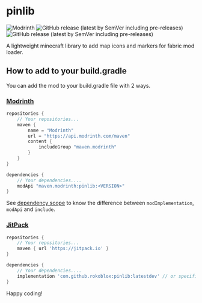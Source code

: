 # pinlib
![Modrinth](https://img.shields.io/modrinth/dt/pinlib?label=modrinth&color=green&style=for-the-badge)
![GitHub release (latest by SemVer including pre-releases)](https://img.shields.io/github/downloads/rokoblox/pinlib/latest/total?color=aaaaff&label=latest%20release&sort=semver&style=for-the-badge)
![GitHub release (latest by SemVer including pre-releases)](https://img.shields.io/github/downloads-pre/rokoblox/pinlib/latest/total?color=6666bb&label=latest%20pre-release&sort=semver&style=for-the-badge)

A lightweight minecraft library to add map icons and markers for fabric mod loader.

## How to add to your build.gradle

You can add the mod to your build.gradle file with 2 ways.

### [Modrinth](https://modrinth.com)

```gradle
repositories {
    // Your repositories...
    maven {
        name = "Modrinth"
        url = "https://api.modrinth.com/maven"
        content {
            includeGroup "maven.modrinth"
        }
    }
}

dependencies {
    // Your dependencies....
    modApi "maven.modrinth:pinlib:<VERSION>"
}
```
See [dependency scope](https://docs.modrinth.com/docs/tutorials/maven/#dependency-scope) to know the difference between `modImplementation`, `modApi` and `include`.

### [JitPack](https://jitpack.io/)

```gradle
repositories {
    // Your repositories...
    maven { url 'https://jitpack.io' }
}

dependencies {
    // Your dependencies....
    implementation 'com.github.rokoblox:pinlib:latestdev' // or specific version.
}
```

Happy coding!
